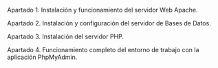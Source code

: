 Apartado 1. Instalación y funcionamiento del servidor Web Apache.

Apartado 2. Instalación y configuración del servidor de Bases de Datos.

Apartado 3. Instalación del servidor PHP.

Apartado 4. Funcionamiento completo del entorno de trabajo con la aplicación PhpMyAdmin.
